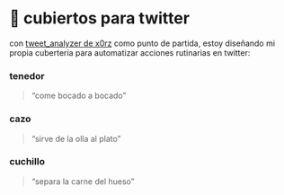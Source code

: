 # 🍴 cubiertos para twitter

con [tweet_analyzer de x0rz](https://github.com/x0rz/tweets_analyzer) como punto de partida, estoy diseñando mi propia cubertería para automatizar acciones rutinarias en twitter:

### **tenedor**
> “come bocado a bocado”
### **cazo**
> “sirve de la olla al plato”
### **cuchillo**
> “separa la carne del hueso”

